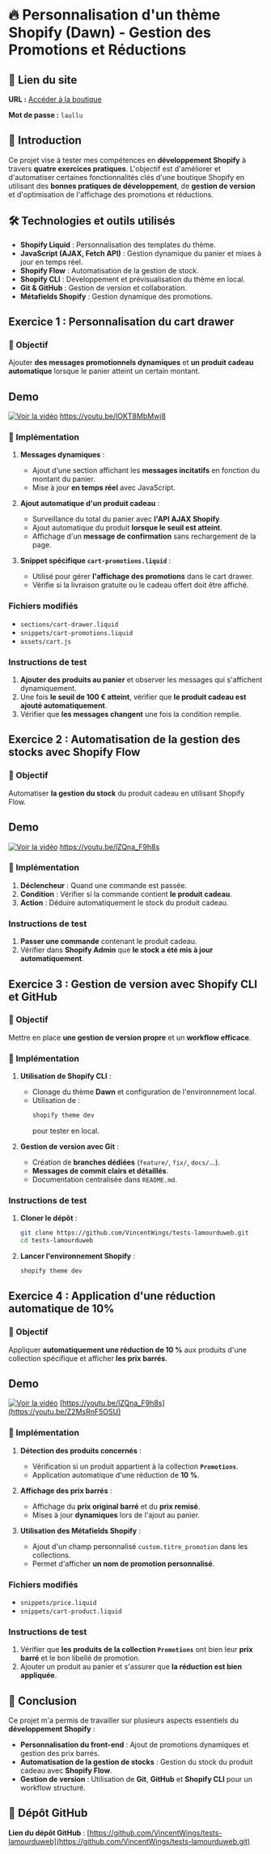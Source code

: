 # 🔥 Personnalisation d'un thème Shopify (Dawn) - Gestion des Promotions et Réductions

## 🔗 Lien du site

**URL :** [Accéder à la boutique](https://tests-lamourduweb.myshopify.com/)

**Mot de passe :** `laullu`

## 📌 Introduction

Ce projet vise à tester mes compétences en **développement Shopify** à travers **quatre exercices pratiques**. L'objectif est d'améliorer et d'automatiser certaines fonctionnalités clés d'une boutique Shopify en utilisant des **bonnes pratiques de développement**, de **gestion de version** et d'optimisation de l'affichage des promotions et réductions.

## 🛠️ Technologies et outils utilisés

- **Shopify Liquid** : Personnalisation des templates du thème.
- **JavaScript (AJAX, Fetch API)** : Gestion dynamique du panier et mises à jour en temps réel.
- **Shopify Flow** : Automatisation de la gestion de stock.
- **Shopify CLI** : Développement et prévisualisation du thème en local.
- **Git & GitHub** : Gestion de version et collaboration.
- **Métafields Shopify** : Gestion dynamique des promotions.

## Exercice 1 : Personnalisation du cart drawer

### 🎯 Objectif

Ajouter **des messages promotionnels dynamiques** et **un produit cadeau automatique** lorsque le panier atteint un certain montant.

## Demo
[![Voir la vidéo](https://img.youtube.com/vi/IOKT8MbMwj8/maxresdefault.jpg)](https://youtu.be/IOKT8MbMwj8)
https://youtu.be/IOKT8MbMwj8

### 📝 Implémentation

1. **Messages dynamiques** :
   - Ajout d'une section affichant les **messages incitatifs** en fonction du montant du panier.
   - Mise à jour **en temps réel** avec JavaScript.

2. **Ajout automatique d'un produit cadeau** :
   - Surveillance du total du panier avec **l'API AJAX Shopify**.
   - Ajout automatique du produit **lorsque le seuil est atteint**.
   - Affichage d'un **message de confirmation** sans rechargement de la page.

3. **Snippet spécifique `cart-promotions.liquid`** :
   - Utilisé pour gérer **l'affichage des promotions** dans le cart drawer.
   - Vérifie si la livraison gratuite ou le cadeau offert doit être affiché.

### Fichiers modifiés

- `sections/cart-drawer.liquid`
- `snippets/cart-promotions.liquid`
- `assets/cart.js`

### Instructions de test

1. **Ajouter des produits au panier** et observer les messages qui s'affichent dynamiquement.
2. Une fois **le seuil de 100 € atteint**, vérifier que **le produit cadeau est ajouté automatiquement**.
3. Vérifier que **les messages changent** une fois la condition remplie.

## Exercice 2 : Automatisation de la gestion des stocks avec Shopify Flow

### 🎯 Objectif

Automatiser **la gestion du stock** du produit cadeau en utilisant Shopify Flow.

## Demo
[![Voir la vidéo](https://img.youtube.com/vi/lZQna_F9h8s/maxresdefault.jpg)](https://youtu.be/lZQna_F9h8s)
https://youtu.be/lZQna_F9h8s

### 📝 Implémentation

1. **Déclencheur** : Quand une commande est passée.
2. **Condition** : Vérifier si la commande contient **le produit cadeau**.
3. **Action** : Déduire automatiquement le stock du produit cadeau.

### Instructions de test

1. **Passer une commande** contenant le produit cadeau.
2. Vérifier dans **Shopify Admin** que **le stock a été mis à jour automatiquement**.

## Exercice 3 : Gestion de version avec Shopify CLI et GitHub

### 🎯 Objectif

Mettre en place **une gestion de version propre** et un **workflow efficace**.

### 📝 Implémentation

1. **Utilisation de Shopify CLI** :
   - Clonage du thème **Dawn** et configuration de l'environnement local.
   - Utilisation de :
     ```sh
     shopify theme dev
     ```
     pour tester en local.
   
2. **Gestion de version avec Git** :
   - Création de **branches dédiées** (`feature/`, `fix/`, `docs/`...).
   - **Messages de commit clairs et détaillés**.
   - Documentation centralisée dans `README.md`.

### Instructions de test

1. **Cloner le dépôt** :
   ```sh
   git clone https://github.com/VincentWings/tests-lamourduweb.git
   cd tests-lamourduweb
   ```
2. **Lancer l'environnement Shopify** :
   ```sh
   shopify theme dev
   ```

## Exercice 4 : Application d'une réduction automatique de 10%

### 🎯 Objectif

Appliquer **automatiquement une réduction de 10 %** aux produits d'une collection spécifique et afficher **les prix barrés**.

## Demo
[![Voir la vidéo](https://img.youtube.com/vi/Z2MsRnF5OSU/maxresdefault.jpg)](https://youtu.be/Z2MsRnF5OSU)
[https://youtu.be/lZQna_F9h8s](https://youtu.be/Z2MsRnF5OSU)

### 📝 Implémentation

1. **Détection des produits concernés** :
   - Vérification si un produit appartient à la collection **`Promotions`**.
   - Application automatique d'une réduction de **10 %**.

2. **Affichage des prix barrés** :
   - Affichage du **prix original barré** et du **prix remisé**.
   - Mises à jour **dynamiques** lors de l'ajout au panier.

3. **Utilisation des Métafields Shopify** :
   - Ajout d'un champ personnalisé `custom.titre_promotion` dans les collections.
   - Permet d'afficher **un nom de promotion personnalisé**.

### Fichiers modifiés

- `snippets/price.liquid`
- `snippets/cart-product.liquid`

### Instructions de test

1. Vérifier que **les produits de la collection `Promotions`** ont bien leur **prix barré** et le bon libellé de promotion.
2. Ajouter un produit au panier et s'assurer que **la réduction est bien appliquée**.

## 📜 Conclusion

Ce projet m'a permis de travailler sur plusieurs aspects essentiels du **développement Shopify** :

- **Personnalisation du front-end** : Ajout de promotions dynamiques et gestion des prix barrés.  
- **Automatisation de la gestion de stocks** : Gestion du stock du produit cadeau avec **Shopify Flow**.  
- **Gestion de version** : Utilisation de **Git**, **GitHub** et **Shopify CLI** pour un workflow structuré.   

## 🔗 Dépôt GitHub

**Lien du dépôt GitHub** : [https://github.com/VincentWings/tests-lamourduweb](https://github.com/VincentWings/tests-lamourduweb.git)
